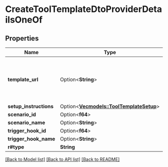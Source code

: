 # CreateToolTemplateDtoProviderDetailsOneOf

## Properties

Name | Type | Description | Notes
------------ | ------------- | ------------- | -------------
**template_url** | Option<**String**> | This is the Template URL or the Snapshot URL corresponding to the Template. | [optional]
**setup_instructions** | Option<[**Vec<models::ToolTemplateSetup>**](ToolTemplateSetup.md)> |  | [optional]
**scenario_id** | Option<**f64**> |  | [optional]
**scenario_name** | Option<**String**> |  | [optional]
**trigger_hook_id** | Option<**f64**> |  | [optional]
**trigger_hook_name** | Option<**String**> |  | [optional]
**r#type** | **String** |  | 

[[Back to Model list]](../README.md#documentation-for-models) [[Back to API list]](../README.md#documentation-for-api-endpoints) [[Back to README]](../README.md)


